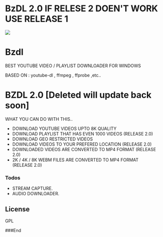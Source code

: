 # BzDL 2.0  IF RELESE 2 DOEN'T WORK USE RELEASE 1

![](https://i.ibb.co/3cq8D4f/social-2029117.png)


# Bzdl
BEST YOUTUBE VIDEO / PLAYLIST DOWNLOADER FOR WINDOWS

BASED ON : youtube-dl , ffmpeg , ffprobe ,etc..

# BZDL 2.0 [Deleted will update back soon]

WHAT YOU CAN DO WITH THIS..

  - DOWNLOAD YOUTUBE VIDEOS UPTO 8K QUALITY
  - DOWNLOAD PLAYLIST THAT HAS EVEN 1000 VIDEOS (RELEASE 2.0)
  - DOWNLOAD GEO RESTRICTED VIDEOS
  - DOWNLOAD VIDEOS TO YOUR PREFERED LOCATION (RELEASE 2.0)
  - DOWNLOADED VIDEOS ARE CONVERTED TO MP4 FORMAT (RELEASE 2.0)
  - 2K / 4K / 8K WEBM FILES ARE CONVERTED TO MP4 FORMAT (RELEASE 2.0)
  
### Todos

 - STREAM CAPTURE.
 - AUDIO DOWNLOADER.

License
----
GPL



###End
